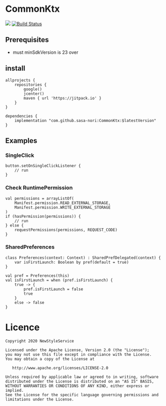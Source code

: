 # CommonKtx

[![](https://jitpack.io/v/sasa-nori/CommonKtx.svg)](https://jitpack.io/#sasa-nori/CommonKtx)
[![Build Status](https://app.bitrise.io/app/22d11ce72703f6cf/status.svg?token=pUw0yloA1oUm8sWmo03Deg&branch=develop)](https://app.bitrise.io/app/22d11ce72703f6cf)

## Prerequisites

* must minSdkVersion is  23 over

## install

```
allprojects {
    repositories {
        google()
        jcenter()
        maven { url 'https://jitpack.io' }
    }
}

dependencies {
    implementation "com.github.sasa-nori:CommonKtx:$latestVersion"
}
```

## Examples

### SingleClick

```
button.setOnSingleClickListener {
    // run
}
```

### Check RuntimePermission

```
val permissions = arrayListOf(
    Manifest.permission.READ_EXTERNAL_STORAGE,
    Manifest.permission.WRITE_EXTERNAL_STORAGE
)
if (hasPermission(permissions)) {
    // run
} else {
    requestPermissions(permissions, REQUEST_CODE)
}
```

### SharedPreferences

```
class Preferences(context: Context) : SharedPrefDelegated(context) {
    var isFirstLaunch: Boolean by pref(default = true)
}
```

```
val pref = Preferences(this)
val isFirstLaunch = when (pref.isFirstLaunch) {
    true -> {
        pref.isFirstLaunch = false
        true
    }
    else -> false
}
```

# Licence

```
Copyright 2020 NewStyleService

Licensed under the Apache License, Version 2.0 (the "License");
you may not use this file except in compliance with the License.
You may obtain a copy of the License at

   http://www.apache.org/licenses/LICENSE-2.0

Unless required by applicable law or agreed to in writing, software
distributed under the License is distributed on an "AS IS" BASIS,
WITHOUT WARRANTIES OR CONDITIONS OF ANY KIND, either express or implied.
See the License for the specific language governing permissions and
limitations under the License.
```